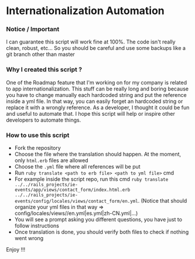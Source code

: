 Internationalization Automation
====

### Notice / Important
I can guarantee this script will work fine at 100%. The code isn't really clean, robust, etc... So you should be careful and use some backups like a git branch other than master

### Why I created this script ?
One of the Roadmap feature that I'm working on for my company is related to app internationalization. This stuff can be really long and boring because you have to change manually each hardcoded string and put the reference inside a yml file. In that way, you can easily forget an hardcoded string or replace it with a wrongly reference. As a developer, I thought it could be fun and useful to automate that. I hope this script will help or inspire other developers to automate things.

### How to use this script

* Fork the repository
* Choose the file where the translation should happen. At the moment, only `html.erb` files are allowed
* Choose the `.yml` file where all references will be put
* Run `ruby translate <path to erb file> <path to yml file>` cmd
* For example inside the script repo, run this cmd `ruby translate ../../rails_projects/ie-events/app/views/contact_form/index.html.erb ../../rails_projects/ie-events/config/locales/views/contact_form/en.yml`. (Notice that should organize your yml files in that way => config/locales/views/<views folder name>/en.yml|es.yml|zh-CN.yml|...)
* You will see a prompt asking you different questions, you have just to follow instructions
* Once translation is done, you should verify both files to check if nothing went wrong

Enjoy !!!
